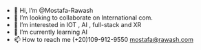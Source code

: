 - 👋 Hi, I’m @Mostafa-Rawash
- 💞️ I’m looking to collaborate on International com.
- 👀 I’m interested in IOT , AI , full-stack and XR
- 🌱 I’m currently learning AI
- 📫 How to reach me (+20)109-912-9550
                      mostafa@rawash.com

<!---
Mostafa-Rawash/Mostafa-Rawash is a ✨ special ✨ repository because its `README.md` (this file) appears on your GitHub profile.
You can click the Preview link to take a look at your changes.
--->
